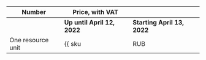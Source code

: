 | Number | Price, with VAT | |
| --- | --- | --- |
| | **Up until April 12, 2022** | **Starting April 13, 2022** |
| One resource unit | {{ sku|RUB|alb.balancer.active|string }} | ₽2.22 |
